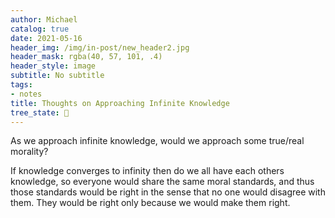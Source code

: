 ```yaml
---
author: Michael
catalog: true
date: 2021-05-16
header_img: /img/in-post/new_header2.jpg
header_mask: rgba(40, 57, 101, .4)
header_style: image
subtitle: No subtitle
tags:
- notes
title: Thoughts on Approaching Infinite Knowledge
tree_state: 🌱
---
```


As we approach infinite knowledge, would we approach some true/real morality?

If knowledge converges to infinity then do we all have each others knowledge, so everyone would share the same moral standards, and thus those standards would be right in the sense that no one would disagree with them. They would be right only because we would make them right.